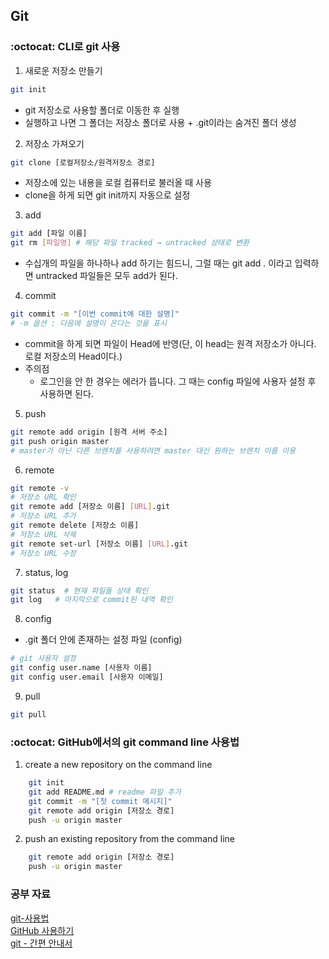 
## Git
### :octocat: CLI로 git 사용
1. 새로운 저장소 만들기
```bash
git init
```
* git 저장소로 사용할 폴더로 이동한 후 실행
* 실행하고 나면 그 폴더는 저장소 폴더로 사용 + .git이라는 숨겨진 폴더 생성
2. 저장소 가져오기
```bash
git clone [로컬저장소/원격저장소 경로]
```
- 저장소에 있는 내용을 로컬 컴퓨터로 불러올 때 사용
- clone을 하게 되면 git init까지 자동으로 설정
3. add
```bash
git add [파일 이름]
git rm [파일명] # 해당 파일 tracked → untracked 상태로 변환
```
- 수십개의 파일을 하나하나 add 하기는 힘드니, 그럴 때는 git add . 이라고 입력하면 untracked 파일들은 모두 add가 된다.
4. commit
```bash
git commit -m "[이번 commit에 대한 설명]"
# -m 옵션 : 다음에 설명이 온다는 것을 표시
```
* commit을 하게 되면 파일이 Head에 반영(단, 이 head는 원격 저장소가 아니다. 로컬 저장소의 Head이다.)
* 주의점
  - 로그인을 안 한 경우는 에러가 뜹니다. 그 때는 config 파일에 사용자 설정 후 사용하면 된다.
5. push
```bash
git remote add origin [원격 서버 주소]
git push origin master
# master가 아닌 다른 브랜치를 사용하려면 master 대신 원하는 브랜치 이름 이용
```
6. remote
```bash
git remote -v                            
# 저장소 URL 확인
git remote add [저장소 이름] [URL].git      
# 저장소 URL 추가
git remote delete [저장소 이름]             
# 저장소 URL 삭제
git remote set-url [저장소 이름] [URL].git  
# 저장소 URL 수정
```
7. status, log
```bash
git status  # 현재 파일들 상태 확인
git log   # 마지막으로 commit된 내역 확인
```
8. config
* .git 폴더 안에 존재하는 설정 파일 (config)
```bash
# git 사용자 설정
git config user.name [사용자 이름]
git config user.email [사용자 이메일]
```
9. pull
```bash
git pull
```

### :octocat: GitHub에서의 git command line 사용법
1. create a new repository on the command line
```bash
    git init
    git add README.md # readme 파일 추가
    git commit -m "[첫 commit 메시지]"
    git remote add origin [저장소 경로]
    push -u origin master
```
2. push an existing repository from the command line
```bash
    git remote add origin [저장소 경로]
    push -u origin master
```


### 공부 자료
[git-사용법](https://medium.com/@psychet_learn/git-%EC%82%AC%EC%9A%A9%EB%B2%95-3%EC%9E%A5-github-%EC%9D%B4%EC%9A%A9%ED%95%98%EA%B8%B0-f53e765844e3)  
[GitHub 사용하기](https://www.zerocho.com/category/Git/post/581042fdcae2d100152ceae6)  
[git - 간편 안내서](https://rogerdudler.github.io/git-guide/index.ko.html)  

